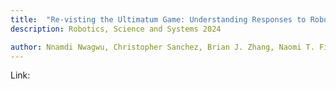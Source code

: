 ```yaml
---
title:  "Re-visting the Ultimatum Game: Understanding Responses to Robotic Opponents"
description: Robotics, Science and Systems 2024

author: Nnamdi Nwagwu, Christopher Sanchez, Brian J. Zhang, Naomi T. Fitter.
---
```


Link: 